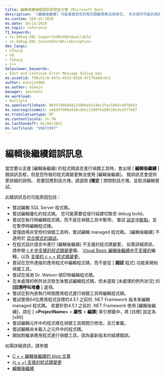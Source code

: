 ```yaml
---
title: 編輯後繼續錯誤訊息對話方塊 |Microsoft Docs
description: '[編輯後繼續] 可能會報告您的程式碼變更無法使用它。 本文提供可能的原因。'
ms.custom: SEO-VS-2020
ms.date: 10/15/2018
ms.topic: reference
f1_keywords:
- vs.debug.ENC.SupportedButNotAvailable
- vs.debug.ENC.CannotEditWhileException
dev_langs:
- CSharp
- VB
- FSharp
- C++
helpviewer_keywords:
- Edit and Continue Error Message dialog box
ms.assetid: f98c91c0-447a-4533-85b6-87170a0dc4c3
author: mikejo5000
ms.author: mikejo
manager: jmartens
ms.workload:
- multiple
ms.openlocfilehash: 0835746b94412380bee314bc3fac59b4c48f86d3
ms.sourcegitcommit: ae6d47b09a439cd0e13180f5e89510e3e347fd47
ms.translationtype: MT
ms.contentlocale: zh-TW
ms.lasthandoff: 02/08/2021
ms.locfileid: "99871997"
---
```

# <a name="edit-and-continue-error-message"></a>編輯後繼續錯誤訊息

當您要以支援 [編輯後繼續] 的程式碼語言進行偵錯工具時，會出現 [ **編輯後繼續** ] 錯誤訊息框，但是您所做的程式碼變更無法使用 [編輯後繼續]。 錯誤訊息會提供更詳細的說明。 若要回應對話方塊，請選取 **[確定** ] 關閉對話方塊，並取消編輯嘗試。

此錯誤訊息的可能原因包括：

- 嘗試編輯 SQL Server 程式碼。
- 嘗試編輯優化的程式碼。 您可能需要從發行組建切換至 debug build。
- 嘗試在執行時編輯程式碼，而不是在偵錯工具中暫停。 嘗試 [設定中斷點](../debugger/using-breakpoints.md)，並在暫停時編輯程式碼。
- 當僅啟用非受控的偵錯工具時，嘗試編輯 managed 程式碼。 [編輯後繼續] 不適用於 [混合模式的調試](../debugger/how-to-debug-in-mixed-mode.md)。
- 在程式設計語言中進行 [編輯後繼續] 不支援的程式碼變更。 如需詳細資訊，請參閱 [c # 中支援的程式碼變更](supported-code-changes-csharp.md)檔、 [Visual Basic 編輯後繼續中不支援的](supported-code-changes-csharp.md)編輯，以及 [支援的 c + + 程式碼變更](supported-code-changes-cpp.md)。
- 嘗試在您所連接的應用程式中編輯程式碼，而不是從 [ **調試** 程式] 功能表開始偵錯工具。
- 嘗試在偵測 Dr. Watson 傾印時編輯程式碼。
- 在未處理的例外狀況發生後嘗試編輯程式碼，但未選取 [未處理的例外狀況] 的 **[回溯呼叫堆疊** ] 選項。
- 嘗試在對內嵌執行時間應用程式進行偵錯工具時編輯程式碼。
- 嘗試使用64位應用程式目標的4.5.1 之前的 .NET Framework 版本來編輯 managed 程式碼。 若要針對4.5.1 之前的 .NET Framework 使用 [編輯後繼續]，請在 [ **\<ProjectName>**  >  **屬性**  >  **編譯**] 索引標籤中，將 [目標] 設定為 [x86]
- 嘗試編輯元件中的程式碼在偵錯工具期間已修改，且已重載。
- 嘗試編輯尚未載入之元件中的程式碼。
- 開始對繼承應用程式進行偵錯工具，因為最新版本的組建錯誤。

如需詳細資訊，請參閱
- [C + + 編輯後繼續的 blog 文章](https://devblogs.microsoft.com/cppblog/c-edit-and-continue-in-visual-studio-2015-update-3/)
- [ (c + +) 支援的程式碼變更 ](../debugger/supported-code-changes-cpp.md)
- [編輯後繼續](../debugger/edit-and-continue.md)